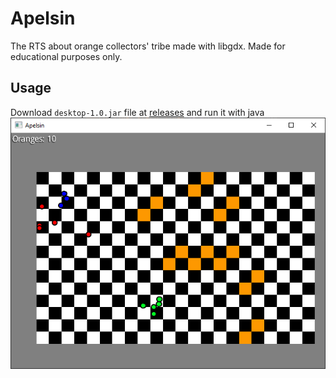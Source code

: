 # Apelsin
 The RTS about orange collectors' tribe made with libgdx. Made for educational purposes only.
## Usage
 Download `desktop-1.0.jar` file at [releases](https://github.com/fawgio/apelsin-game/releases/tag/1.0) and run it with java
 ![screeshot of game](assets/apelsinscreen.PNG)
 
